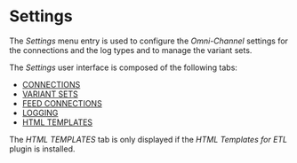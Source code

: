 # Settings

The *Settings* menu entry is used to configure the *Omni-Channel* settings for the connections and the log types and to manage the variant sets.

The *Settings* user interface is composed of the following tabs:
  - [CONNECTIONS](./07a_Connections.md)
  - [VARIANT SETS](./07b_VariantSets.md)
  - [FEED CONNECTIONS](./07c_FeedConnections.md)
  - [LOGGING](./07d_Logging.md)
  - [HTML TEMPLATES](./07e_HTMLTemplates.md)

The *HTML TEMPLATES* tab is only displayed if the *HTML Templates for ETL* plugin is installed.
